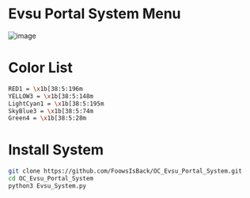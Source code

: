 # Evsu Portal System Menu
![image](https://github.com/user-attachments/assets/7eeb2435-7337-4d83-b269-1dca2163a318)

# Color List
```sh
RED1 = \x1b[38:5:196m
YELLOW3 = \x1b[38:5:148m
LightCyan1 = \x1b[38:5:195m
SkyBlue3 = \x1b[38:5:74m
Green4 = \x1b[38:5:28m
```
# Install System
```sh
git clone https://github.com/FoowsIsBack/OC_Evsu_Portal_System.git
cd OC_Evsu_Portal_System
python3 Evsu_System.py
```
